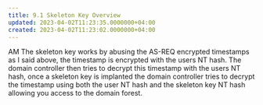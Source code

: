 ```yaml
---
title: 9.1 Skeleton Key Overview
updated: 2023-04-02T11:23:35.0000000+04:00
created: 2023-04-02T11:23:02.0000000+04:00
---
```


AM
The skeleton key works by abusing the AS-REQ encrypted timestamps as I said above, the timestamp is encrypted with the users NT hash. The domain controller then tries to decrypt this timestamp with the users NT hash, once a skeleton key is implanted the domain controller tries to decrypt the timestamp using both the user NT hash and the skeleton key NT hash allowing you access to the domain forest.

